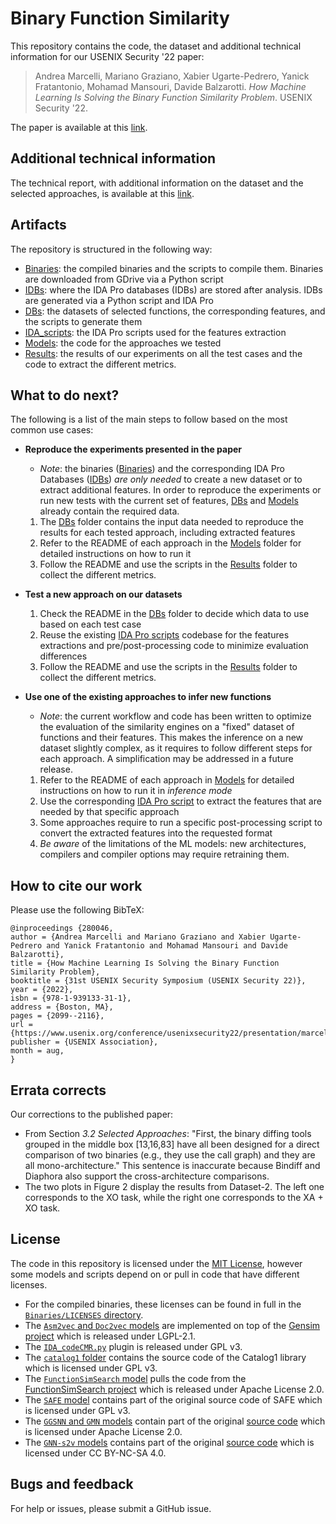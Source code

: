 # Binary Function Similarity
This repository contains the code, the dataset and additional technical information for our USENIX Security '22 paper:
> Andrea Marcelli, Mariano Graziano, Xabier Ugarte-Pedrero, Yanick Fratantonio, Mohamad Mansouri, Davide Balzarotti. *How Machine Learning Is Solving the Binary Function Similarity Problem*. USENIX Security '22.

The paper is available at this [link](https://www.usenix.org/system/files/sec22-marcelli.pdf).


## Additional technical information
The technical report, with additional information on the dataset and the selected approaches, is available at this [link](Additional%20technical%20information.pdf).


## Artifacts
The repository is structured in the following way:

* [Binaries](Binaries/): the compiled binaries and the scripts to compile them. Binaries are downloaded from GDrive via a Python script
* [IDBs](IDBs/): where the IDA Pro databases (IDBs) are stored after analysis. IDBs are generated via a Python script and IDA Pro
* [DBs](DBs/): the datasets of selected functions, the corresponding features, and the scripts to generate them
* [IDA_scripts](IDA_scripts/): the IDA Pro scripts used for the features extraction
* [Models](Models/): the code for the approaches we tested
* [Results](Results/): the results of our experiments on all the test cases and the code to extract the different metrics.


## What to do next?
The following is a list of the main steps to follow based on the most common use cases:

* **Reproduce the experiments presented in the paper**
	- *Note*: the binaries ([Binaries](Binaries/)) and the corresponding IDA Pro Databases ([IDBs](IDBs/)) *are only needed* to create a new dataset or to extract additional features. In order to reproduce the experiments or run new tests with the current set of features, [DBs](DBs/) and [Models](Models/) already contain the required data.

	1. The [DBs](DBs/) folder contains the input data needed to reproduce the results for each tested approach, including extracted features
	2. Refer to the README of each approach in the [Models](Models/) folder for detailed instructions on how to run it
	3. Follow the README and use the scripts in the [Results](Results/) folder to collect the different metrics.

* **Test a new approach on our datasets**
	1. Check the README in the [DBs](DBs/) folder to decide which data to use based on each test case
	2. Reuse the existing [IDA Pro scripts](IDA_scripts/) codebase for the features extractions and pre/post-processing code to minimize evaluation differences
	3. Follow the README and use the scripts in the [Results](Results/) folder to collect the different metrics.
	
* **Use one of the existing approaches to infer new functions**
	- *Note*: the current workflow and code has been written to optimize the evaluation of the similarity engines on a "fixed" dataset of functions and their features.
	This makes the inference on a new dataset slightly complex, as it requires to follow different steps for each approach. A simplification may be addressed in a future release.

	1. Refer to the README of each approach in [Models](Models/) for detailed instructions on how to run it in *inference mode*
	2. Use the corresponding [IDA Pro script](IDA_scripts/) to extract the features that are needed by that specific approach
	3. Some approaches require to run a specific post-processing script to convert the extracted features into the requested format
	4. *Be aware* of the limitations of the ML models: new architectures, compilers and compiler options may require retraining them.

## How to cite our work
Please use the following BibTeX:
```
@inproceedings {280046,
author = {Andrea Marcelli and Mariano Graziano and Xabier Ugarte-Pedrero and Yanick Fratantonio and Mohamad Mansouri and Davide Balzarotti},
title = {How Machine Learning Is Solving the Binary Function Similarity Problem},
booktitle = {31st USENIX Security Symposium (USENIX Security 22)},
year = {2022},
isbn = {978-1-939133-31-1},
address = {Boston, MA},
pages = {2099--2116},
url = {https://www.usenix.org/conference/usenixsecurity22/presentation/marcelli},
publisher = {USENIX Association},
month = aug,
}
```

## Errata corrects
Our corrections to the published paper:

- From Section *3.2 Selected Approaches*: "First, the binary diffing tools grouped in the middle box [13,16,83] have all been designed for a direct comparison of two binaries (e.g., they use the call graph) and they are all mono-architecture." This sentence is inaccurate because Bindiff and Diaphora also support the cross-architecture comparisons.
- The two plots in Figure 2 display the results from Dataset-2. The left one corresponds to the XO task, while the right one corresponds to the XA + XO task.

## License
The code in this repository is licensed under the [MIT License](LICENSE), however some models and scripts depend on or pull in code that have different licenses.
- For the compiled binaries, these licenses can be found in full in the [`Binaries/LICENSES` directory](Binaries/LICENSES).
- The [`Asm2vec` and `Doc2vec` models](Models/Asm2vec/) are implemented on top of the [Gensim project](https://github.com/RaRe-Technologies/gensim) which is released under LGPL-2.1.
- The [`IDA_codeCMR.py`](Models/CodeCMR/IDA_CodeCMR/IDA_codeCMR.py) plugin is released under GPL v3.
- The [`catalog1` folder](Models/Catalog1/catalog1) contains the source code of the Catalog1 library which is licensed under GPL v3.
- The [`FunctionSimSearch` model](Models/functionsimsearch/) pulls the code from the [FunctionSimSearch project](https://github.com/googleprojectzero/functionsimsearch) which is released under Apache License 2.0.
- The [`SAFE` model](Models/SAFE) contains part of the original source code of SAFE which is licensed under GPL v3.
- The [`GGSNN` and `GMN` models](Models/GGSNN-GMN) contain part of the original [source code](https://github.com/deepmind/deepmind-research/blob/master/graph_matching_networks/graph_matching_networks.ipynb) which is licensed under Apache License 2.0.
- The [`GNN-s2v` models](Models/GNN-s2v) contains part of the original [source code](https://github.com/lucamassarelli/Unsupervised-Features-Learning-For-Binary-Similarity) which is licensed under CC BY-NC-SA 4.0.

## Bugs and feedback
For help or issues, please submit a GitHub issue.
